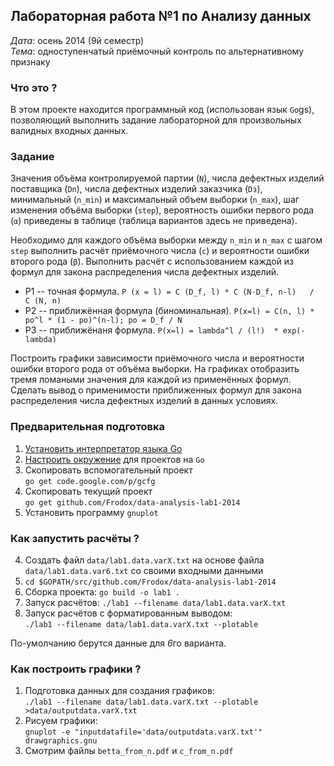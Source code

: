 ## Лабораторная работа №1 по Анализу данных


*Дата*: осень 2014 (9й семестр)  
*Тема*: одноступенчатый приёмочный контроль по альтернативному признаку


### Что это ?

В этом проекте находится программный код (использован язык `Go`gs),
позволяющий выполнить задание лабораторной для
произвольных валидных входных данных.


### Задание

Значения объёма контролируемой партии (`N`), числа дефектных изделий поставщика (`Dп`),
числа дефектных изделий заказчика (`Dз`), минимальный (`n_min`)
и максимальный объем выборки (`n_max`), шаг изменения объёма выборки (`step`),
вероятность ошибки первого рода (`α`) приведены в таблице
(таблица вариантов здесь не приведена).

Необходимо для каждого объёма выборки между `n_min` и `n_max` с шагом `step`
выполнить расчёт приёмочного числа (`c`) и вероятности ошибки второго рода (`β`).
Выполнить расчёт с использованием каждой из формул для закона распределения
числа дефектных изделий.

* P1 -- точная формула. `P (x = l) = C (D_f, l) * C (N-D_f, n-l)   /   C (N, n)`
* P2 -- приближённая формула (биноминальная). `P(x=l) = C(n, l) * po^l * (1 - po)^(n-l); po = D_f / N`
* P3 -- приближёнаня формула. `P(x=l) = lambda^l / (l!)  * exp(-lambda)`

Построить графики зависимости приёмочного числа и вероятности ошибки второго
рода от объёма выборки. На графиках отобразить тремя ломаными значения для каждой
из применённых формул. Сделать вывод о применимости приближенных формул
для закона распределения числа дефектных изделий в данных условиях.


### Предварительная подготовка

1. [Установить интерпретатор языка Go](https://golang.org/doc/install)
2. [Настроить окружение](https://golang.org/doc/code.html) для проектов на `Go`
2. Скопировать вспомогательный проект  
`go get code.google.com/p/gcfg`
3. Скопировать текущий проект  
`go get github.com/Frodox/data-analysis-lab1-2014`
4. Установить программу `gnuplot`


### Как запустить расчёты ?

4. Создать файл `data/lab1.data.varX.txt` на основе файла
`data/lab1.data.var6.txt` со своими входными данными
5. `cd $GOPATH/src/github.com/Frodox/data-analysis-lab1-2014`
6. Сборка проекта: `go build -o lab1 .`
7. Запуск расчётов: `./lab1 --filename data/lab1.data.varX.txt`
8. Запуск расчётов с форматированным выводом:  
`./lab1 --filename data/lab1.data.varX.txt --plotable`

По-умолчанию берутся данные для *6*го варианта.


### Как построить графики ?

1. Подготовка данных для создания графиков:  
`./lab1 --filename data/lab1.data.varX.txt --plotable >data/outputdata.varX.txt`
2. Рисуем графики:  
`gnuplot -e "inputdatafile='data/outputdata.varX.txt'" drawgraphics.gnu`
3. Смотрим файлы `betta_from_n.pdf` и `c_from_n.pdf`
